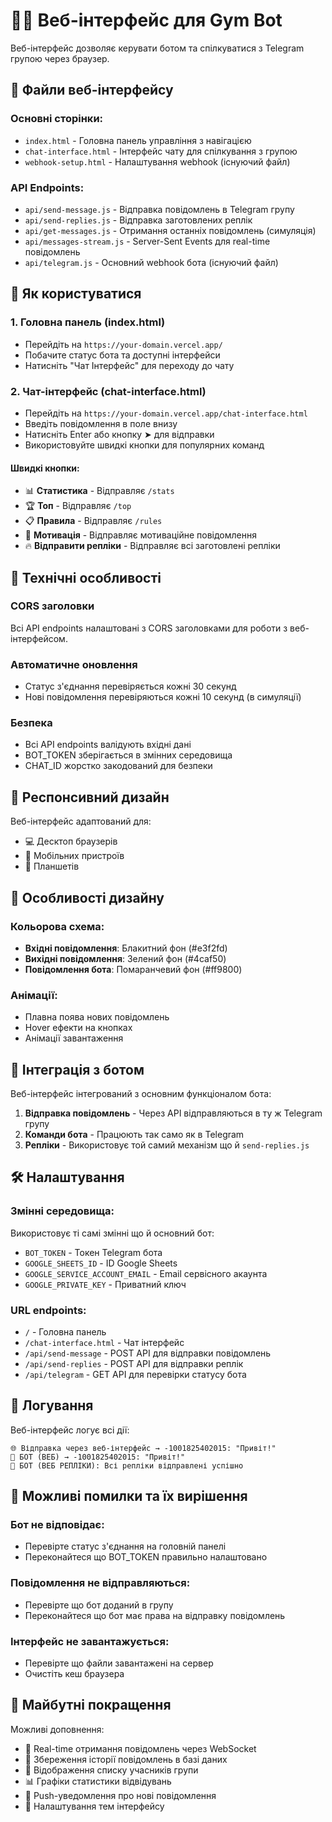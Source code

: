 # 🏋️‍♂️ Веб-інтерфейс для Gym Bot

Веб-інтерфейс дозволяє керувати ботом та спілкуватися з Telegram групою через браузер.

## 📁 Файли веб-інтерфейсу

### Основні сторінки:
- `index.html` - Головна панель управління з навігацією
- `chat-interface.html` - Інтерфейс чату для спілкування з групою
- `webhook-setup.html` - Налаштування webhook (існуючий файл)

### API Endpoints:
- `api/send-message.js` - Відправка повідомлень в Telegram групу
- `api/send-replies.js` - Відправка заготовлених реплік
- `api/get-messages.js` - Отримання останніх повідомлень (симуляція)
- `api/messages-stream.js` - Server-Sent Events для real-time повідомлень
- `api/telegram.js` - Основний webhook бота (існуючий файл)

## 🚀 Як користуватися

### 1. Головна панель (index.html)
- Перейдіть на `https://your-domain.vercel.app/`
- Побачите статус бота та доступні інтерфейси
- Натисніть "Чат Інтерфейс" для переходу до чату

### 2. Чат-інтерфейс (chat-interface.html)
- Перейдіть на `https://your-domain.vercel.app/chat-interface.html`
- Введіть повідомлення в поле внизу
- Натисніть Enter або кнопку ➤ для відправки
- Використовуйте швидкі кнопки для популярних команд

#### Швидкі кнопки:
- 📊 **Статистика** - Відправляє `/stats`
- 🏆 **Топ** - Відправляє `/top`
- 📋 **Правила** - Відправляє `/rules`
- 💪 **Мотивація** - Відправляє мотиваційне повідомлення
- 🔥 **Відправити репліки** - Відправляє всі заготовлені репліки

## 🔧 Технічні особливості

### CORS заголовки
Всі API endpoints налаштовані з CORS заголовками для роботи з веб-інтерфейсом.

### Автоматичне оновлення
- Статус з'єднання перевіряється кожні 30 секунд
- Нові повідомлення перевіряються кожні 10 секунд (в симуляції)

### Безпека
- Всі API endpoints валідують вхідні дані
- BOT_TOKEN зберігається в змінних середовища
- CHAT_ID жорстко закодований для безпеки

## 📱 Респонсивний дизайн

Веб-інтерфейс адаптований для:
- 💻 Десктоп браузерів
- 📱 Мобільних пристроїв
- 📲 Планшетів

## 🎨 Особливості дизайну

### Кольорова схема:
- **Вхідні повідомлення**: Блакитний фон (#e3f2fd)
- **Вихідні повідомлення**: Зелений фон (#4caf50)
- **Повідомлення бота**: Помаранчевий фон (#ff9800)

### Анімації:
- Плавна поява нових повідомлень
- Hover ефекти на кнопках
- Анімації завантаження

## 🔗 Інтеграція з ботом

Веб-інтерфейс інтегрований з основним функціоналом бота:

1. **Відправка повідомлень** - Через API відправляються в ту ж Telegram групу
2. **Команди бота** - Працюють так само як в Telegram
3. **Репліки** - Використовує той самий механізм що й `send-replies.js`

## 🛠️ Налаштування

### Змінні середовища:
Використовує ті самі змінні що й основний бот:
- `BOT_TOKEN` - Токен Telegram бота
- `GOOGLE_SHEETS_ID` - ID Google Sheets
- `GOOGLE_SERVICE_ACCOUNT_EMAIL` - Email сервісного акаунта
- `GOOGLE_PRIVATE_KEY` - Приватний ключ

### URL endpoints:
- `/` - Головна панель
- `/chat-interface.html` - Чат інтерфейс
- `/api/send-message` - POST API для відправки повідомлень
- `/api/send-replies` - POST API для відправки реплік
- `/api/telegram` - GET API для перевірки статусу бота

## 📝 Логування

Веб-інтерфейс логує всі дії:
```
🌐 Відправка через веб-інтерфейс → -1001825402015: "Привіт!"
🤖 БОТ (ВЕБ) → -1001825402015: "Привіт!"
🤖 БОТ (ВЕБ РЕПЛІКИ): Всі репліки відправлені успішно
```

## 🚨 Можливі помилки та їх вирішення

### Бот не відповідає:
- Перевірте статус з'єднання на головній панелі
- Переконайтеся що BOT_TOKEN правильно налаштовано

### Повідомлення не відправляються:
- Перевірте що бот доданий в групу
- Переконайтеся що бот має права на відправку повідомлень

### Інтерфейс не завантажується:
- Перевірте що файли завантажені на сервер
- Очистіть кеш браузера

## 🎯 Майбутні покращення

Можливі доповнення:
- 🔄 Real-time отримання повідомлень через WebSocket
- 💾 Збереження історії повідомлень в базі даних
- 👥 Відображення списку учасників групи
- 📊 Графіки статистики відвідувань
- 🔔 Push-уведомлення про нові повідомлення
- 🎨 Налаштування тем інтерфейсу 